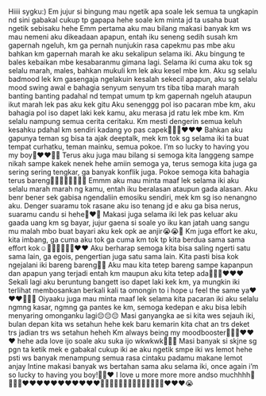 Hiiii sygku:)
Em jujur si bingung mau ngetik apa soale lek semua ta ungkapin nd sini gabakal cukup tp gapapa hehe soale km minta jd ta usaha buat ngetik sebisaku hehe
Emm pertama aku mau bilang makasi banyak km ws mau nemeni aku dikeadaan apapun, entah iku seneng sedih susah km gapernah ngeluh,
km ga pernah nunjukin rasa capekmu pas mbe aku bahkan km gapernah marah ke aku sekalipun selama iki.
Aku bingung te bales kebaikan mbe kesabaranmu gimana lagi.
Selama iki cuma aku tok sg selalu marah, males, bahkan mukuli km lek aku kesel mbe km.
Aku sg selalu badmood lek km gasengaja ngelakuin kesalah sekecil apapun, aku sg selalu mood swing
awal e bahagia senyum senyum trs tiba tiba marah marah banting banting padahal nd tempat umum tp km gapernah ngeluh ataupun ikut marah lek pas aku kek gitu
Aku senenggg pol iso pacaran mbe km, aku bahagia pol iso dapet laki kek kamu, aku merasa jd ratu lek mbe km. Km selalu nampung semua cerita ceritaku.
Km mesti dengerin semua keluh kesahku pdahal km sendiri kadang yo pas capek🥹🥹🥹❤️❤️❤️
Bahkan aku gapunya teman sg bisa ta ajak deeptalk, mek km tok sg selama iki ta buat tempat curhatku, teman mainku, semua pokoe.
I’m so lucky to having you my boy🥰❤️❤️🥰🥰
Terus aku juga mau bilang si semoga kita langgeng sampe nikah sampe kakek nenek hehe amiin semoga ya, terus semoga kita juga ga sering sering tengkar, ga banyak konflik juga.
Pokoe semoga kita bahagia terus bareng🥹🫶🏻🫶🏻🫶🏻🥹
Emmm aku mau minta maaf lek selama iki aku selalu marah marah ng kamu, entah iku beralasan ataupun gada alasan.
Aku benr bener sek gabisa ngendaliin emosiku sendiri, mek km sg iso nenangno aku.
Denger suaramu tok rasane aku iso tenang jd e aku ga bisa nerus, suaramu candu si hehe🌚❤️🙏
Makasi juga selama iki lek pas keluar aku gaada uang km sg bayar, jujur gaena si soale yo iku kan jatah uang sangu mu malah mbo buat bayari aku kek opk ae anjir😭😭🙏
Km juga effort ke aku, kita imbang, ga cuma aku tok ga cuma km tok tp kita berdua sama sama effort kok☺️🫶🏻🫶🏻🥰🥰❤️❤️
Aku berharap semoga kita bisa saling ngerti satu sama lain, ga egois, pengertian juga satu sama lain. Kita pasti bisa kok ngejalani iki bareng bareng🫶🏻
Aku mau kita tetep bareng sampe kapanpun dan apapun yang terjadi entah km maupun aku kita tetep ada🥰🥰🥰❤️❤️❤️
Sekali lagi aku beruntung bangett iso dapet laki kek km, ya mungkin iki terlihat membosankan berkali kali ta omongin to i hope u feel the same ya❤️❤️❤️🥹🥹🥹
Oiyaaku juga mau minta maaf lek selama kita pacaran iki aku selalu ngmng kasar, ngmng ga pantes ke km, semoga kedepan e aku bisa lebih menyaring omonganku lagi😔😔😔
Masi ganyangka ae si kita wes sejauh iki, bulan depan kita ws setahun hehe kek baru kemarin kita chat an trs deket trs jadian trs ws setahun heheh
Km always being my moodbooster💚💚💚❤️❤️❤️ hehe ada love ijo soale aku suka ijo wkwkwk💚🤏🏻
Masi banyak si skjne sg pgn ta ketik mek e gabakal cukup iki ae aku ngetik smpe iki ws lemot hehe psti ws banyak menampung semua rasa cintaku padamu makane lemot anjay
Intine makasi banyak ws bertahan sama aku selama iki, once again i’m so lucky to having you boy!🥹🥰❤️
I love u more more more andso muchhhh🥹🥹🥹🥹❤️❤️❤️❤️❤️❤️❤️❤️❤️❤️❤️🌈🌈🌈🌈🥰🥰🥰🥰🥰🥰✨✨✨✨❤️❤️❤️😭
